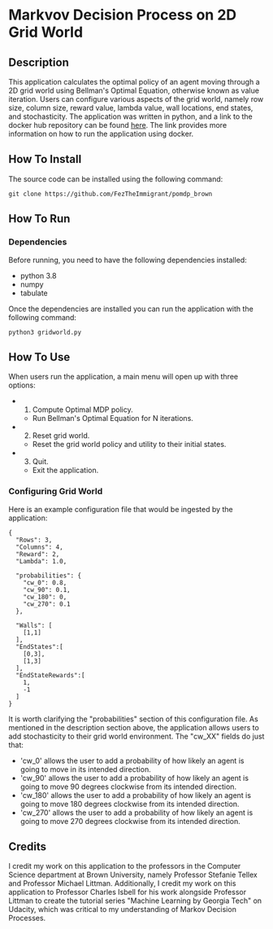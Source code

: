 # Markvov Decision Process on 2D Grid World
## Description
This application calculates the optimal policy of an agent moving through a 2D grid world using Bellman's Optimal Equation,
otherwise known as value iteration. Users can configure various aspects of the grid world, namely row size, column size,
reward value, lambda value, wall locations, end states, and stochasticity.
The application was written in python, and a link to the docker hub repository can be found [here](https://hub.docker.com/repository/docker/feztheimmigrant/pomdp_brown).
The link provides more information on how to run the application using docker.

## How To Install
The source code can be installed using the following command:
```
git clone https://github.com/FezTheImmigrant/pomdp_brown 
```
## How To Run
### Dependencies
Before running, you need to have the following dependencies installed:
- python 3.8
- numpy
- tabulate

Once the dependencies are installed you can run the application with the following command:
```
python3 gridworld.py
```
## How To Use
When users run the application, a main menu will open up with three options:
- 1. Compute Optimal MDP policy.
    - Run Bellman's Optimal Equation for N iterations.
- 2. Reset grid world.
    - Reset the grid world policy and utility to their initial states.
- 3. Quit.
    - Exit the application.
### Configuring Grid World
Here is an example configuration file that would be ingested by the application:
```
{
  "Rows": 3,
  "Columns": 4,
  "Reward": 2,
  "Lambda": 1.0,

  "probabilities": {
    "cw_0": 0.8,
    "cw_90": 0.1,
    "cw_180": 0,
    "cw_270": 0.1
  },

  "Walls": [
    [1,1]
  ],
  "EndStates":[
    [0,3],
    [1,3]
  ],
  "EndStateRewards":[
    1,
    -1
  ]
}
```
It is worth clarifying the "probabilities" section of this configuration file. As mentioned in the description section above, the application allows users to add stochasticity to their grid world environment. The "cw_XX" fields do just that:
- 'cw_0' allows the user to add a probability of how likely an agent is going to move in its intended direction.
- 'cw_90' allows the user to add a probability of how likely an agent is going to move 90 degrees clockwise from its intended direction.
- 'cw_180' allows the user to add a probability of how likely an agent is going to move 180 degrees clockwise from its intended direction.
- 'cw_270' allows the user to add a probability of how likely an agent is going to move 270 degrees clockwise from its intended direction.

## Credits
I credit my work on this application to the professors in the Computer Science department at Brown University, namely Professor Stefanie Tellex and Professor Michael Littman. Additionally, I credit my work on this application to Professor Charles Isbell for his work alongside Professor Littman to create the tutorial series "Machine Learning by Georgia Tech" on Udacity, which was critical to my understanding of Markov Decision Processes.
